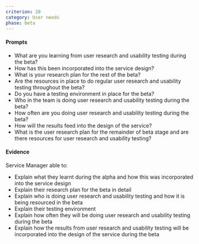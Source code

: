 ```yaml
---
criterion: 20
category: User needs
phase: beta
---
```


#### Prompts

* What are you learning from user research and usability testing during the beta?
* How has this been incorporated into the service design?
* What is your research plan for the rest of the beta?
* Are the resources in place to do regular user research and usability testing throughout the beta?
* Do you have a testing environment in place for the beta?
* Who in the team is doing user research and usability testing during the beta?
* How often are you doing user research and usability testing during the beta?
* How will the results feed into the design of the service?
* What is the user research plan for the remainder of beta stage and are there resources for user research and usability testing?


#### Evidence

Service Manager able to:

* Explain what they learnt during the alpha and how this was incorporated into the service design
* Explain their research plan for the beta in detail
* Explain who is doing user research and usability testing and how it is being resourced in the beta
* Explain their testing environment
* Explain how often they will be doing user research and usability testing during the beta
* Explain how the results from user research and usability testing will be incorporated into the design of the service during the beta
